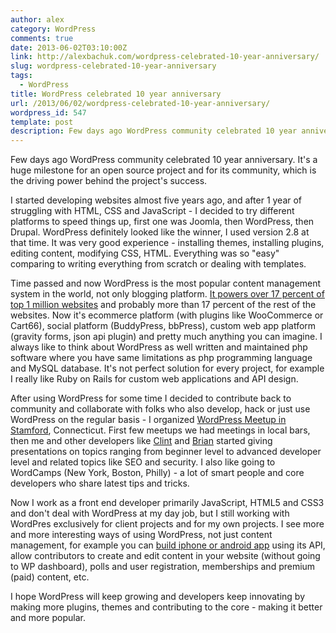 ```yaml
---
author: alex
category: WordPress
comments: true
date: 2013-06-02T03:10:00Z
link: http://alexbachuk.com/wordpress-celebrated-10-year-anniversary/
slug: wordpress-celebrated-10-year-anniversary
tags:
  - WordPress
title: WordPress celebrated 10 year anniversary
url: /2013/06/02/wordpress-celebrated-10-year-anniversary/
wordpress_id: 547
template: post
description: Few days ago WordPress community celebrated 10 year anniversary. It's a huge milestone for an open source project and for its community, which is the driving power behind the project's success.
---
```


Few days ago WordPress community celebrated 10 year anniversary. It's a huge milestone for an open source project and for its community, which is the driving power behind the project's success.

I started developing websites almost five years ago, and after 1 year of struggling with HTML, CSS and JavaScript - I decided to try different platforms to speed things up, first one was Joomla, then WordPress, then Drupal. WordPress definitely looked like the winner, I used version 2.8 at that time. It was very good experience - installing themes, installing plugins, editing content, modifying CSS, HTML. Everything was so "easy" comparing to writing everything from scratch or dealing with templates.

Time passed and now WordPress is the most popular content management system in the world, not only blogging platform. [It powers over 17 percent of top 1 million websites](http://trends.builtwith.com/cms) and probably more than 17 percent of the rest of the websites. Now it's ecommerce platform (with plugins like WooCommerce or Cart66), social platform (BuddyPress, bbPress), custom web app platform (gravity forms, json api plugin) and pretty much anything you can imagine. I always like to think about WordPress as well written and maintained php software where you have same limitations as php programming language and MySQL database. It's not perfect solution for every project, for example I really like Ruby on Rails for custom web applications and API design.

After using WordPress for some time I decided to contribute back to community and collaborate with folks who also develop, hack or just use WordPress on the regular basis - I organized [WordPress Meetup in Stamford](http://www.meetup.com/stamfordwp/), Connecticut. First few meetups we had meetings in local bars, then me and other developers like [Clint](http://clintonwarren.com/) and [Brian](http://casjam.com/) started giving presentations on topics ranging from beginner level to advanced developer level and related topics like SEO and security. I also like going to WordCamps (New York, Boston, Philly) - a lot of smart people and core developers who share latest tips and tricks.

Now I work as a front end developer primarily JavaScript, HTML5 and CSS3 and don't deal with WordPress at my day job, but I still working with WordPres exclusively for client projects and for my own projects. I see more and more interesting ways of using WordPress, not just content management, for example you can [build iphone or android app](http://alexbachuk.com/wordpress-and-phonegap-part-1/) using its API, allow contributors to create and edit content in your website (without going to WP dashboard), polls and user registration, memberships and premium (paid) content, etc.

I hope WordPress will keep growing and developers keep innovating by making more plugins, themes and contributing to the core - making it better and more popular.
